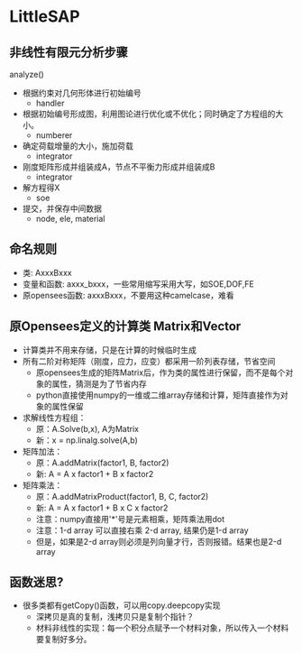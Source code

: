 # LittleSAP

## 非线性有限元分析步骤
analyze()
* 根据约束对几何形体进行初始编号
    * handler
* 根据初始编号形成图，利用图论进行优化或不优化；同时确定了方程组的大小。
    * numberer
* 确定荷载增量的大小，施加荷载
    * integrator
* 刚度矩阵形成并组装成A，节点不平衡力形成并组装成B
    * integrator
* 解方程得X
    * soe
* 提交，并保存中间数据
    * node, ele, material
    
## 命名规则
* 类: AxxxBxxx
* 变量和函数: axxx_bxxx，一些常用缩写采用大写，如SOE,DOF,FE
* 原opensees函数: axxxBxxx，不要用这种camelcase，难看

## 原Opensees定义的计算类 Matrix和Vector
* 计算类并不用来存储，只是在计算的时候临时生成
* 所有二阶对称矩阵（刚度，应力，应变）都采用一阶列表存储，节省空间
   * 原opensees生成的矩阵Matrix后，作为类的属性进行保留，而不是每个对象的属性，猜测是为了节省内存
   * python直接使用numpy的一维或二维array存储和计算，矩阵直接作为对象的属性保留
* 求解线性方程组：
   * 原：A.Solve(b,x), A为Matrix
   * 新：x = np.linalg.solve(A,b)
* 矩阵加法：
   * 原：A.addMatrix(factor1, B, factor2)
   * 新: A = A x factor1 + B x factor2
* 矩阵乘法：
   * 原：A.addMatrixProduct(factor1, B, C, factor2)
   * 新: A = A x factor1 + B x C x factor2
   * 注意：numpy直接用'*'号是元素相乘，矩阵乘法用dot
   * 注意：1-d array 可以直接右乘 2-d array, 结果仍是1-d array
   * 但是，如果是2-d array则必须是列向量才行，否则报错。结果也是2-d array
   
   
## 函数迷思?
* 很多类都有getCopy()函数，可以用copy.deepcopy实现
    * 深拷贝是真的复制，浅拷贝只是复制个指针？
    * 材料非线性的实现：每一个积分点赋予一个材料对象，所以传入一个材料要复制好多分。

## 
   
